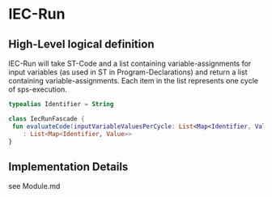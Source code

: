 IEC-Run
====

High-Level logical definition
----

IEC-Run will take ST-Code and a list containing variable-assignments for input variables (as used in ST in Program-Declarations) and
return a list containing variable-assignments. Each item in the list represents one cycle of sps-execution.

```kotlin
typealias Identifier = String

class IecRunFascade {
 fun evaluateCode(inputVariableValuesPerCycle: List<Map<Identifier, Value>>) 
    : List<Map<Identifier, Value>>
}
```

Implementation Details
---
 see Module.md